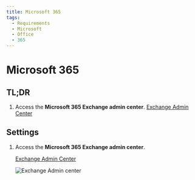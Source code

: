```yaml
---
title: Microsoft 365
tags:
  - Requirements
  - Microsoft
  - Office
  - 365
---
```

# Microsoft 365

## TL;DR

1. Access the **Microsoft 365 Exchange admin center**. [Exchange Admin Center](https://outlook.office365.com/ecp/)

## Settings

1. Access the **Microsoft 365 Exchange admin center**.

   [Exchange Admin Center](https://outlook.office365.com/ecp/)

   ![Exchange Admin center](https://cdn.phishx.io/phishx-docs/images/microsoft_365_01.webp)
